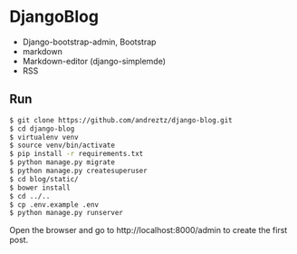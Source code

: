 # DjangoBlog

- Django-bootstrap-admin, Bootstrap
- markdown
- Markdown-editor (django-simplemde)
- RSS

## Run

```bash
$ git clone https://github.com/andreztz/django-blog.git
$ cd django-blog
$ virtualenv venv
$ source venv/bin/activate
$ pip install -r requirements.txt
$ python manage.py migrate
$ python manage.py createsuperuser
$ cd blog/static/
$ bower install
$ cd ../..
$ cp .env.example .env
$ python manage.py runserver
```

Open the browser and go to http://localhost:8000/admin to create the first post.
